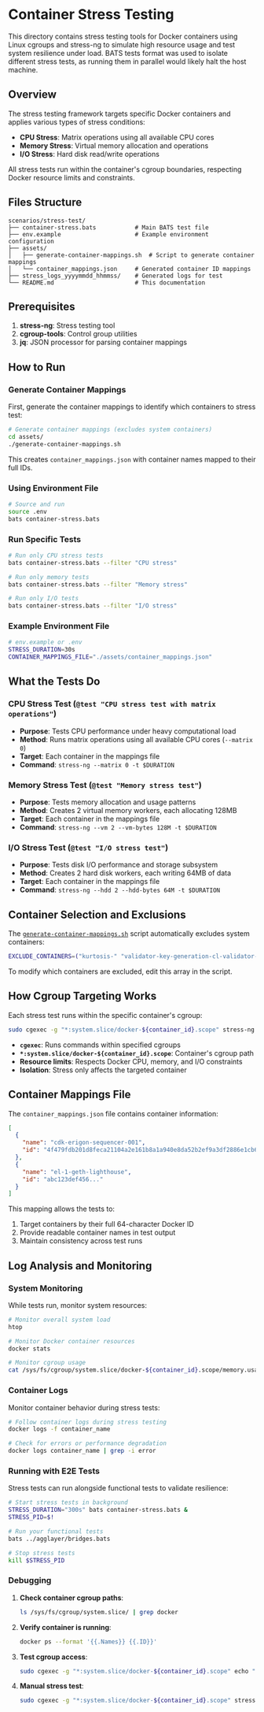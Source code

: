 # Container Stress Testing

This directory contains stress testing tools for Docker containers using Linux cgroups and stress-ng to simulate high resource usage and test system resilience under load.
BATS tests format was used to isolate different stress tests, as running them in parallel would likely halt the host machine.

## Overview

The stress testing framework targets specific Docker containers and applies various types of stress conditions:

- **CPU Stress**: Matrix operations using all available CPU cores
- **Memory Stress**: Virtual memory allocation and operations
- **I/O Stress**: Hard disk read/write operations

All stress tests run within the container's cgroup boundaries, respecting Docker resource limits and constraints.

## Files Structure

```
scenarios/stress-test/
├── container-stress.bats           # Main BATS test file
├── env.example                     # Example environment configuration
├── assets/
│   ├── generate-container-mappings.sh  # Script to generate container mappings
│   └── container_mappings.json     # Generated container ID mappings
├── stress_logs_yyyymmdd_hhmmss/    # Generated logs for test
└── README.md                       # This documentation
```

## Prerequisites

1. **stress-ng**: Stress testing tool
2. **cgroup-tools**: Control group utilities
3. **jq**: JSON processor for parsing container mappings

## How to Run

### Generate Container Mappings

First, generate the container mappings to identify which containers to stress test:

```bash
# Generate container mappings (excludes system containers)
cd assets/
./generate-container-mappings.sh
```

This creates `container_mappings.json` with container names mapped to their full IDs.

### Using Environment File

```bash
# Source and run
source .env
bats container-stress.bats
```

### Run Specific Tests

```bash
# Run only CPU stress tests
bats container-stress.bats --filter "CPU stress"

# Run only memory tests
bats container-stress.bats --filter "Memory stress"

# Run only I/O tests
bats container-stress.bats --filter "I/O stress"
```

### Example Environment File

```bash
# env.example or .env
STRESS_DURATION=30s
CONTAINER_MAPPINGS_FILE="./assets/container_mappings.json"
```

## What the Tests Do

### CPU Stress Test (`@test "CPU stress test with matrix operations"`)

- **Purpose**: Tests CPU performance under heavy computational load
- **Method**: Runs matrix operations using all available CPU cores (`--matrix 0`)
- **Target**: Each container in the mappings file
- **Command**: `stress-ng --matrix 0 -t $DURATION`

### Memory Stress Test (`@test "Memory stress test"`)

- **Purpose**: Tests memory allocation and usage patterns
- **Method**: Creates 2 virtual memory workers, each allocating 128MB
- **Target**: Each container in the mappings file  
- **Command**: `stress-ng --vm 2 --vm-bytes 128M -t $DURATION`

### I/O Stress Test (`@test "I/O stress test"`)

- **Purpose**: Tests disk I/O performance and storage subsystem
- **Method**: Creates 2 hard disk workers, each writing 64MB of data
- **Target**: Each container in the mappings file
- **Command**: `stress-ng --hdd 2 --hdd-bytes 64M -t $DURATION`

## Container Selection and Exclusions

The [`generate-container-mappings.sh`](assets/generate-container-mappings.sh) script automatically excludes system containers:

```bash
EXCLUDE_CONTAINERS=("kurtosis-" "validator-key-generation-cl-validator-keystore" "test-runner" "contracts-001")
```

To modify which containers are excluded, edit this array in the script.

## How Cgroup Targeting Works

Each stress test runs within the specific container's cgroup:

```bash
sudo cgexec -g "*:system.slice/docker-${container_id}.scope" stress-ng [options]
```

- **`cgexec`**: Runs commands within specified cgroups
- **`*:system.slice/docker-${container_id}.scope`**: Container's cgroup path
- **Resource limits**: Respects Docker CPU, memory, and I/O constraints
- **Isolation**: Stress only affects the targeted container

## Container Mappings File

The `container_mappings.json` file contains container information:

```json
[
  {
    "name": "cdk-erigon-sequencer-001",
    "id": "4f479fdb201d8feca21104a2e161b8a1a940e8da52b2ef9a3df2886e1cb6119c"
  },
  {
    "name": "el-1-geth-lighthouse", 
    "id": "abc123def456..."
  }
]
```

This mapping allows the tests to:
1. Target containers by their full 64-character Docker ID
2. Provide readable container names in test output
3. Maintain consistency across test runs

## Log Analysis and Monitoring

### System Monitoring

While tests run, monitor system resources:

```bash
# Monitor overall system load
htop

# Monitor Docker container resources
docker stats

# Monitor cgroup usage
cat /sys/fs/cgroup/system.slice/docker-${container_id}.scope/memory.usage_in_bytes
```

### Container Logs

Monitor container behavior during stress tests:

```bash
# Follow container logs during stress testing
docker logs -f container_name

# Check for errors or performance degradation
docker logs container_name | grep -i error
```

### Running with E2E Tests

Stress tests can run alongside functional tests to validate resilience:

```bash
# Start stress tests in background
STRESS_DURATION="300s" bats container-stress.bats &
STRESS_PID=$!

# Run your functional tests
bats ../agglayer/bridges.bats

# Stop stress tests
kill $STRESS_PID
```

### Debugging

1. **Check container cgroup paths**:
   ```bash
   ls /sys/fs/cgroup/system.slice/ | grep docker
   ```

2. **Verify container is running**:
   ```bash
   docker ps --format '{{.Names}} {{.ID}}'
   ```

3. **Test cgroup access**:
   ```bash
   sudo cgexec -g "*:system.slice/docker-${container_id}.scope" echo "test"
   ```

4. **Manual stress test**:
   ```bash
   sudo cgexec -g "*:system.slice/docker-${container_id}.scope" stress-ng --matrix 1 -t 10s
   ```
